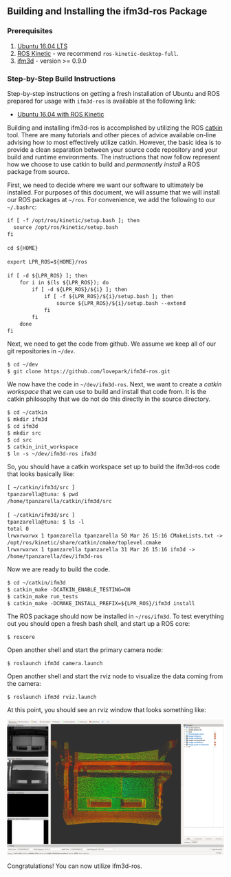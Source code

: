 
Building and Installing the ifm3d-ros Package
---------------------------------------------

### Prerequisites

1. [Ubuntu 16.04 LTS](http://www.ubuntu.com)
2. [ROS Kinetic](http://www.ros.org/install) - we recommend `ros-kinetic-desktop-full`.
3. [ifm3d](https://github.com/lovepark/ifm3d) - version >= 0.9.0

### Step-by-Step Build Instructions

Step-by-step instructions on getting a fresh installation of Ubuntu and ROS
prepared for usage with `ifm3d-ros` is available at the following link:
* [Ubuntu 16.04 with ROS Kinetic](kinetic.md)

Building and installing ifm3d-ros is accomplished by utilizing the ROS
[catkin](http://wiki.ros.org/catkin) tool. There are many tutorials and other
pieces of advice available on-line advising how to most effectively utilize
catkin. However, the basic idea is to provide a clean separation between your
source code repository and your build and runtime environments. The
instructions that now follow represent how we choose to use catkin to build and
_permanently install_ a ROS package from source.

First, we need to decide where we want our software to ultimately be
installed. For purposes of this document, we will assume that we will install
our ROS packages at `~/ros`. For convenience, we add the following to our
`~/.bashrc`:

```
if [ -f /opt/ros/kinetic/setup.bash ]; then
  source /opt/ros/kinetic/setup.bash
fi

cd ${HOME}

export LPR_ROS=${HOME}/ros

if [ -d ${LPR_ROS} ]; then
    for i in $(ls ${LPR_ROS}); do
        if [ -d ${LPR_ROS}/${i} ]; then
            if [ -f ${LPR_ROS}/${i}/setup.bash ]; then
                source ${LPR_ROS}/${i}/setup.bash --extend
            fi
        fi
    done
fi
```

Next, we need to get the code from github. We assume we keep all of our git
repositories in `~/dev`.

```
$ cd ~/dev
$ git clone https://github.com/lovepark/ifm3d-ros.git
```

We now have the code in `~/dev/ifm3d-ros`. Next, we want to create a _catkin
workspace_ that we can use to build and install that code from. It is the
catkin philosophy that we do not do this directly in the source directory.

```
$ cd ~/catkin
$ mkdir ifm3d
$ cd ifm3d
$ mkdir src
$ cd src
$ catkin_init_workspace
$ ln -s ~/dev/ifm3d-ros ifm3d
```

So, you should have a catkin workspace set up to build the ifm3d-ros code that
looks basically like:

```
[ ~/catkin/ifm3d/src ]
tpanzarella@tuna: $ pwd
/home/tpanzarella/catkin/ifm3d/src

[ ~/catkin/ifm3d/src ]
tpanzarella@tuna: $ ls -l
total 0
lrwxrwxrwx 1 tpanzarella tpanzarella 50 Mar 26 15:16 CMakeLists.txt -> /opt/ros/kinetic/share/catkin/cmake/toplevel.cmake
lrwxrwxrwx 1 tpanzarella tpanzarella 31 Mar 26 15:16 ifm3d -> /home/tpanzarella/dev/ifm3d-ros
```

Now we are ready to build the code.

```
$ cd ~/catkin/ifm3d
$ catkin_make -DCATKIN_ENABLE_TESTING=ON
$ catkin_make run_tests
$ catkin_make -DCMAKE_INSTALL_PREFIX=${LPR_ROS}/ifm3d install
```

The ROS package should now be installed in `~/ros/ifm3d`. To test everything
out you should open a fresh bash shell, and start up a ROS core:

    $ roscore

Open another shell and start the primary camera node:

    $ roslaunch ifm3d camera.launch

Open another shell and start the rviz node to visualize the data coming from
the camera:

    $ roslaunch ifm3d rviz.launch

At this point, you should see an rviz window that looks something like:

![rviz1](figures/rviz_sample.png)

Congratulations! You can now utilize ifm3d-ros.
